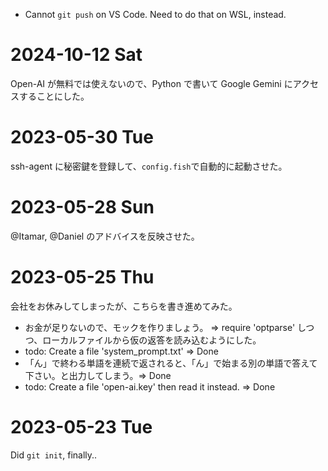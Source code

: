 - Cannot `git push` on VS Code. Need to do that on WSL, instead.

# 2024-10-12 Sat
Open-AI が無料では使えないので、Python で書いて Google Gemini にアクセスすることにした。

# 2023-05-30 Tue
ssh-agent に秘密鍵を登録して、`config.fish`で自動的に起動させた。

# 2023-05-28 Sun
@Itamar, @Daniel のアドバイスを反映させた。

# 2023-05-25 Thu
会社をお休みしてしまったが、こちらを書き進めてみた。
- お金が足りないので、モックを作りましょう。
    => require 'optparse' しつつ、ローカルファイルから仮の返答を読み込むようにした。
- todo: Create a file 'system_prompt.txt' => Done
- 「ん」で終わる単語を連続で返されると、「ん」で始まる別の単語で答えて下さい。と出力してしまう。=> Done
- todo: Create a file 'open-ai.key' then read it instead. => Done

# 2023-05-23 Tue
Did `git init`, finally..
